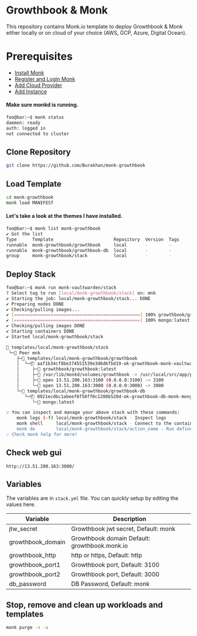 # Growthbook & Monk
This repository contains Monk.io template to deploy Growthbook & Monk either locally or on cloud of your choice (AWS, GCP, Azure, Digital Ocean).

# Prerequisites
- [Install Monk](https://docs.monk.io/docs/get-monk)
- [Register and Login Monk](https://docs.monk.io/docs/acc-and-auth)
- [Add Cloud Provider](https://docs.monk.io/docs/cloud-provider)
- [Add Instance](https://docs.monk.io/docs/multi-cloud)

#### Make sure monkd is running.
```bash
foo@bar:~$ monk status
daemon: ready
auth: logged in
not connected to cluster
```

## Clone Repository
```bash
git clone https://github.com/Burakhan/monk-growthbook
```

## Load Template
```bash
cd monk-growthbook
monk load MANIFEST
```


#### Let's take a look at the themes I have installed.
```bash
foo@bar:~$ monk list monk-growthbook
✔ Got the list
Type      Template                       Repository  Version  Tags
runnable  monk-growthbook/growthbook     local       -        -
runnable  monk-growthbook/growthbook-db  local       -        -
group     monk-growthbook/stack          local       -        -
```

## Deploy Stack
```bash
foo@bar:~$ monk run monk-vaultwarden/stack
? Select tag to run [local/monk-growthbook/stack] on: mnk
✔ Starting the job: local/monk-growthbook/stack... DONE
✔ Preparing nodes DONE
✔ Checking/pulling images...
✔ [================================================] 100% growthbook/growthbook:latest mnk
✔ [================================================] 100% mongo:latest mnk
✔ Checking/pulling images DONE
✔ Starting containers DONE
✔ Started local/monk-growthbook/stack

🔩 templates/local/monk-growthbook/stack
 └─🧊 Peer mnk
    ├─🔩 templates/local/monk-growthbook/growthbook
    │  └─📦 aaf1b34cf8be374551539e3d6d6fbd19-ok-growthbook-monk-vaultwarden
    │     ├─🧩 growthbook/growthbook:latest
    │     ├─💾 /var/lib/monkd/volumes/growthbook -> /usr/local/src/app/packages/back-end/uploads
    │     ├─🔌 open 13.51.200.163:3100 (0.0.0.0:3100) -> 3100
    │     └─🔌 open 13.51.200.163:3000 (0.0.0.0:3000) -> 3000
    └─🔩 templates/local/monk-growthbook/growthbook-db
       └─📦 0921ecdbc1abeef8f50ff0c1208b520d-ok-growthbook-db-monk-mongo-db
          └─🧩 mongo:latest

💡 You can inspect and manage your above stack with these commands:
	monk logs (-f) local/monk-growthbook/stack - Inspect logs
	monk shell     local/monk-growthbook/stack - Connect to the container's shell
	monk do        local/monk-growthbook/stack/action_name - Run defined action (if exists)
💡 Check monk help for more!
```
## Check web gui

`http://13.51.200.163:3000/`



## Variables
The variables are in `stack.yml` file. You can quickly setup by editing the values here.

| Variable                     	| Description                               	|
|------------------------------	|-------------------------------------------	|
| jtw_secret                    | Growthbook jwt secret, Default: monk 	               |
| growthbook_domain                    | Growthbook domain Default: growthbook.monk.io  	               |
| growthbook_http                    | http or https, Default: http 	               |
| growthbook_port1                    | Growthbook port, Default: 3100 	               |
| growthbook_port2                    | Growthbook port, Default: 3000 	               |
| db_password                    | DB Password, Default: monk 	               |




## Stop, remove and clean up workloads and templates

```bash
monk purge -x -a
```

